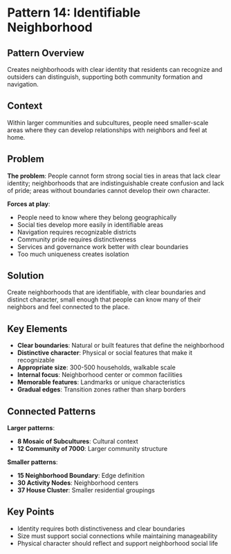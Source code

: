 # Pattern 14: Identifiable Neighborhood

## Pattern Overview
Creates neighborhoods with clear identity that residents can recognize and outsiders can distinguish, supporting both community formation and navigation.

## Context
Within larger communities and subcultures, people need smaller-scale areas where they can develop relationships with neighbors and feel at home.

## Problem
**The problem**: People cannot form strong social ties in areas that lack clear identity; neighborhoods that are indistinguishable create confusion and lack of pride; areas without boundaries cannot develop their own character.

**Forces at play**:
- People need to know where they belong geographically
- Social ties develop more easily in identifiable areas
- Navigation requires recognizable districts
- Community pride requires distinctiveness
- Services and governance work better with clear boundaries
- Too much uniqueness creates isolation

## Solution
Create neighborhoods that are identifiable, with clear boundaries and distinct character, small enough that people can know many of their neighbors and feel connected to the place.

## Key Elements
- **Clear boundaries**: Natural or built features that define the neighborhood
- **Distinctive character**: Physical or social features that make it recognizable
- **Appropriate size**: 300-500 households, walkable scale
- **Internal focus**: Neighborhood center or common facilities
- **Memorable features**: Landmarks or unique characteristics
- **Gradual edges**: Transition zones rather than sharp borders

## Connected Patterns
**Larger patterns**:
- **8 Mosaic of Subcultures**: Cultural context
- **12 Community of 7000**: Larger community structure

**Smaller patterns**:
- **15 Neighborhood Boundary**: Edge definition
- **30 Activity Nodes**: Neighborhood centers
- **37 House Cluster**: Smaller residential groupings

## Key Points
- Identity requires both distinctiveness and clear boundaries
- Size must support social connections while maintaining manageability
- Physical character should reflect and support neighborhood social life